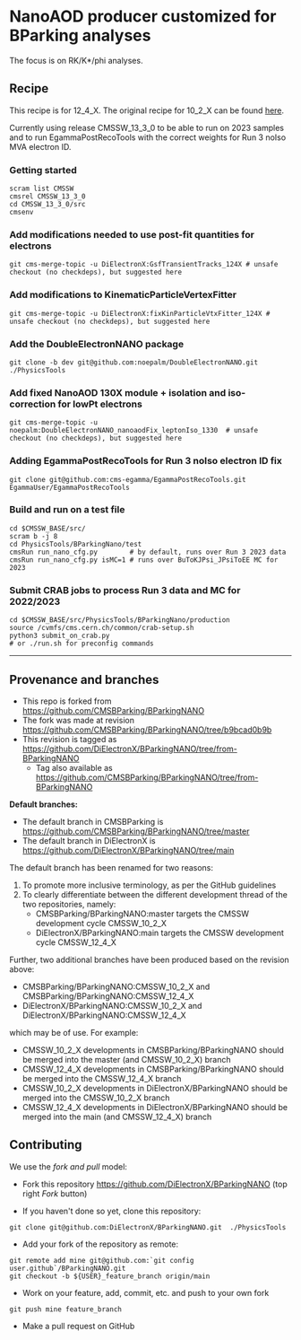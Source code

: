 # NanoAOD producer customized for BParking analyses 

The focus is on RK/K*/phi analyses.

## Recipe

This recipe is for 12_4_X. The original recipe for 10_2_X can be found [here](https://github.com/CMSBParking/BParkingNANO/blob/master/README.md).

Currently using release CMSSW_13_3_0 to be able to run on 2023 samples and to run EgammaPostRecoTools with the correct weights for Run 3 noIso MVA electron ID.

### Getting started

```shell
scram list CMSSW
cmsrel CMSSW_13_3_0
cd CMSSW_13_3_0/src
cmsenv
```

### Add modifications needed to use post-fit quantities for electrons

```shell
git cms-merge-topic -u DiElectronX:GsfTransientTracks_124X # unsafe checkout (no checkdeps), but suggested here
```

### Add modifications to KinematicParticleVertexFitter

```shell
git cms-merge-topic -u DiElectronX:fixKinParticleVtxFitter_124X # unsafe checkout (no checkdeps), but suggested here
```

### Add the DoubleElectronNANO package

```shell
git clone -b dev git@github.com:noepalm/DoubleElectronNANO.git ./PhysicsTools
```

### Add fixed NanoAOD 130X module + isolation and iso-correction for lowPt electrons

```shell
git cms-merge-topic -u noepalm:DoubleElectronNANO_nanoaodFix_leptonIso_1330  # unsafe checkout (no checkdeps), but suggested here
```

### Adding EgammaPostRecoTools for Run 3 noIso electron ID fix

```shell
git clone git@github.com:cms-egamma/EgammaPostRecoTools.git EgammaUser/EgammaPostRecoTools
```

### Build and run on a test file

```shell
cd $CMSSW_BASE/src/
scram b -j 8
cd PhysicsTools/BParkingNano/test
cmsRun run_nano_cfg.py        # by default, runs over Run 3 2023 data
cmsRun run_nano_cfg.py isMC=1 # runs over BuToKJPsi_JPsiToEE MC for 2023
```

### Submit CRAB jobs to process Run 3 data and MC for 2022/2023

```shell
cd $CMSSW_BASE/src/PhysicsTools/BParkingNano/production
source /cvmfs/cms.cern.ch/common/crab-setup.sh
python3 submit_on_crab.py
# or ./run.sh for preconfig commands
```

---

## Provenance and branches

- This repo is forked from https://github.com/CMSBParking/BParkingNANO 
- The fork was made at revision https://github.com/CMSBParking/BParkingNANO/tree/b9bcad0b9b
- This revision is tagged as https://github.com/DiElectronX/BParkingNANO/tree/from-BParkingNANO
   - Tag also available as https://github.com/CMSBParking/BParkingNANO/tree/from-BParkingNANO

**Default branches:**
- The default branch in CMSBParking is https://github.com/CMSBParking/BParkingNANO/tree/master
- The default branch in DiElectronX is https://github.com/DiElectronX/BParkingNANO/tree/main

The default branch has been renamed for two reasons:

1) To promote more inclusive terminology, as per the GitHub guidelines
2) To clearly differentiate between the different development thread of the two repositories, namely:
   - CMSBParking/BParkingNANO:master targets the CMSSW development cycle CMSSW_10_2_X
   - DiElectronX/BParkingNANO:main targets the CMSSW development cycle CMSSW_12_4_X

Further, two additional branches have been produced based on the revision above:

- CMSBParking/BParkingNANO:CMSSW_10_2_X and CMSBParking/BParkingNANO:CMSSW_12_4_X
- DiElectronX/BParkingNANO:CMSSW_10_2_X and DiElectronX/BParkingNANO:CMSSW_12_4_X

which may be of use. For example:

- CMSSW_10_2_X developments in CMSBParking/BParkingNANO should be merged into the master (and CMSSW_10_2_X) branch 
- CMSSW_12_4_X developments in CMSBParking/BParkingNANO should be merged into the CMSSW_12_4_X branch
- CMSSW_10_2_X developments in DiElectronX/BParkingNANO should be merged into the CMSSW_10_2_X branch 
- CMSSW_12_4_X developments in DiElectronX/BParkingNANO should be merged into the main (and CMSSW_12_4_X) branch

## Contributing

We use the _fork and pull_ model:

- Fork this repository https://github.com/DiElectronX/BParkingNANO (top right _Fork_ button)

- If you haven't done so yet, clone this repository:

```shell
git clone git@github.com:DiElectronX/BParkingNANO.git  ./PhysicsTools
```

- Add your fork of the repository as remote:

```shell
git remote add mine git@github.com:`git config user.github`/BParkingNANO.git
git checkout -b ${USER}_feature_branch origin/main
```

- Work on your feature, add, commit, etc. and push to your own fork

```shell
git push mine feature_branch
```

- Make a pull request on GitHub
